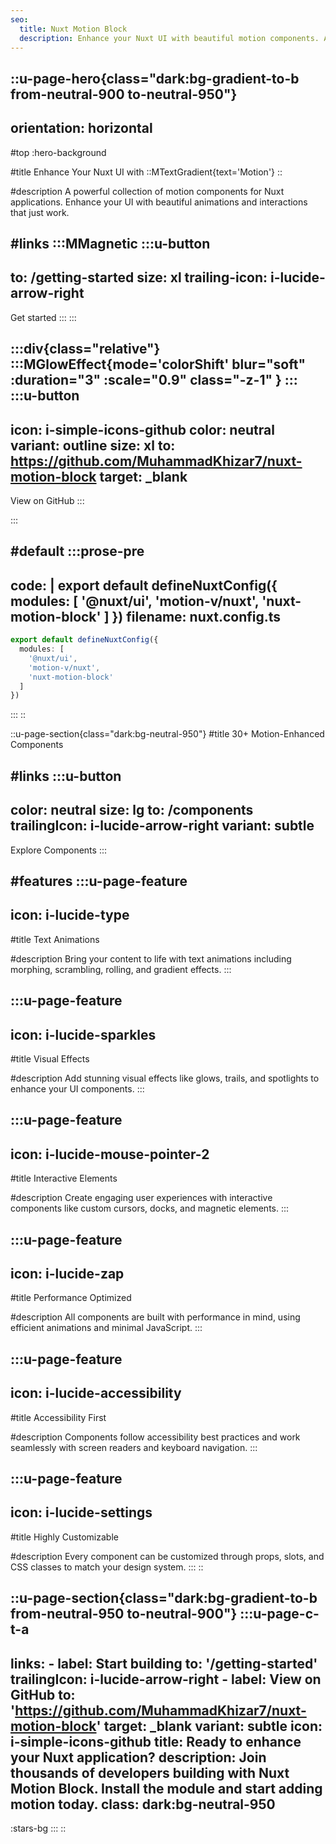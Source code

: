 ```yaml
---
seo:
  title: Nuxt Motion Block
  description: Enhance your Nuxt UI with beautiful motion components. A collection of 40+ motion-enhanced components for Nuxt applications.
---
```


::u-page-hero{class="dark:bg-gradient-to-b from-neutral-900 to-neutral-950"}
---
orientation: horizontal
---
#top
:hero-background

#title
Enhance Your Nuxt UI with 
::MTextGradient{text='Motion'}
::

#description
A powerful collection of motion components for Nuxt applications. Enhance your UI with beautiful animations and interactions that just work.

#links
  :::MMagnetic
  :::u-button
  ---
  to: /getting-started
  size: xl
  trailing-icon: i-lucide-arrow-right
  ---
  Get started
  :::
  :::
  
  :::div{class="relative"}
  :::MGlowEffect{mode='colorShift' blur="soft" :duration="3" :scale="0.9" class="-z-1" }
  :::
  :::u-button
  ---
  icon: i-simple-icons-github
  color: neutral
  variant: outline
  size: xl
  to: https://github.com/MuhammadKhizar7/nuxt-motion-block
  target: _blank
  ---
  View on GitHub
  :::
  <!-- ::: -->
  :::



#default
  :::prose-pre
  ---
  code: |
    export default defineNuxtConfig({
      modules: [
        '@nuxt/ui',
        'motion-v/nuxt',
        'nuxt-motion-block'
      ]
    })
  filename: nuxt.config.ts
  ---

  ```ts [nuxt.config.ts]
  export default defineNuxtConfig({
    modules: [
      '@nuxt/ui',
      'motion-v/nuxt',
      'nuxt-motion-block'
    ]
  })
  ```
  :::
::

::u-page-section{class="dark:bg-neutral-950"}
#title
30+ Motion-Enhanced Components

#links
  :::u-button
  ---
  color: neutral
  size: lg
  to: /components
  trailingIcon: i-lucide-arrow-right
  variant: subtle
  ---
  Explore Components
  :::

#features
  :::u-page-feature
  ---
  icon: i-lucide-type
  ---
  #title
  Text Animations

  #description
  Bring your content to life with text animations including morphing, scrambling, rolling, and gradient effects.
  :::

  :::u-page-feature
  ---
  icon: i-lucide-sparkles
  ---
  #title
  Visual Effects

  #description
  Add stunning visual effects like glows, trails, and spotlights to enhance your UI components.
  :::

  :::u-page-feature
  ---
  icon: i-lucide-mouse-pointer-2
  ---
  #title
  Interactive Elements

  #description
  Create engaging user experiences with interactive components like custom cursors, docks, and magnetic elements.
  :::

  :::u-page-feature
  ---
  icon: i-lucide-zap
  ---
  #title
  Performance Optimized

  #description
  All components are built with performance in mind, using efficient animations and minimal JavaScript.
  :::

  :::u-page-feature
  ---
  icon: i-lucide-accessibility
  ---
  #title
  Accessibility First

  #description
  Components follow accessibility best practices and work seamlessly with screen readers and keyboard navigation.
  :::

  :::u-page-feature
  ---
  icon: i-lucide-settings
  ---
  #title
  Highly Customizable

  #description
  Every component can be customized through props, slots, and CSS classes to match your design system.
  :::
::

::u-page-section{class="dark:bg-gradient-to-b from-neutral-950 to-neutral-900"}
  :::u-page-c-t-a
  ---
  links:
    - label: Start building
      to: '/getting-started'
      trailingIcon: i-lucide-arrow-right
    - label: View on GitHub
      to: 'https://github.com/MuhammadKhizar7/nuxt-motion-block'
      target: _blank
      variant: subtle
      icon: i-simple-icons-github
  title: Ready to enhance your Nuxt application?
  description: Join thousands of developers building with Nuxt Motion Block. Install the module and start adding motion today.
  class: dark:bg-neutral-950
  ---

  :stars-bg
  :::
::